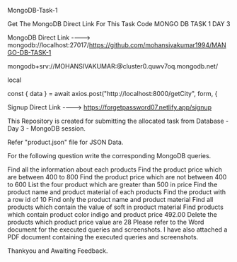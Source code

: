 MongoDB-Task-1

Get The MongoDB Direct Link For This Task Code MONGO DB TASK 1 DAY 3


MongoDB Direct Link ---->  mongodb://localhost:27017/https://github.com/mohansivakumar1994/MANGO-DB-TASK-1

mongodb+srv://MOHANSIVAKUMAR:<password>@cluster0.quwv7oq.mongodb.net/


local

const { data } = await axios.post("http://localhost:8000/getCity", form, {


Signup Direct Link ----> https://forgetpassword07.netlify.app/signup



This Repository is created for submitting the allocated task from Database - Day 3 - MongoDB session.

Refer "product.json" file for JSON Data.

For the following question write the corresponding MongoDB queries.

Find all the information about each products
Find the product price which are between 400 to 800
Find the product price which are not between 400 to 600
List the four product which are greater than 500 in price
Find the product name and product material of each products
Find the product with a row id of 10
Find only the product name and product material
Find all products which contain the value of soft in product material
Find products which contain product color indigo and product price 492.00
Delete the products which product price value are 28
Please refer to the Word document for the executed queries and screenshots. I have also attached a PDF document containing the executed queries and screenshots.

Thankyou and Awaiting Feedback.
